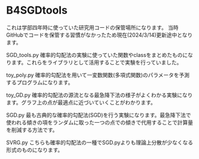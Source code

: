 # B4SGDtools

これは学部四年時に使っていた研究用コードの保管場所になります。
当時GitHubでコードを保管する習慣がなかったため現在(2024/3/14)更新途中となります。

SGD_tools.py
確率的勾配法の実験に使っていた関数やclassをまとめたものになります。これらをライブラリとして活用することで実験を行っていました。

toy_poly.py
確率的勾配法を用いて一変数関数(多項式関数)のパラメータを予測するプログラムになります。

toy_GD.py
確率的勾配法の源流となる最急降下法の様子がよくわかる実験になります。グラフ上の点が最適点に近づいていくことがわかります。

SGD.py
最も古典的な確率的勾配法(SGD)を行う実験になります。最急降下法で使われる傾きの項をランダムに取った一つの点での傾きで代用することで計算量を削減する方法です。

SVRG.py
こちらも確率的勾配法の一種でSGD.pyよりも理論上分散が少なくなる形式のものになります。
